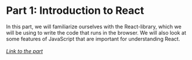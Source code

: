 <h1>
    Part 1: Introduction to React
</h1>

<p>
    In this part, we will familiarize ourselves with the React-library, which we will be using to write the code that runs in the browser. We will also look at some features of JavaScript that are important for understanding React.<br><br>
    <i>
        <a href="https://fullstackopen.com/en/part1">
            Link to the part
        </a>
    </i>
</p>



